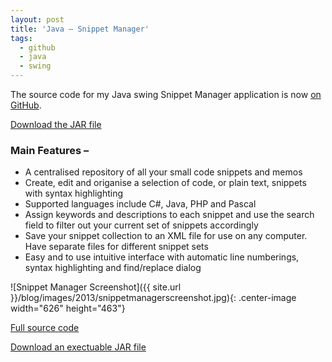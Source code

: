 ```yaml
---
layout: post
title: 'Java – Snippet Manager'
tags:
  - github
  - java
  - swing
---
```

The source code for my Java swing Snippet Manager application is now [on GitHub][1].

[Download the JAR file][2]

### Main Features –

  * A centralised repository of all your small code snippets and memos
  * Create, edit and origanise a selection of code, or plain text, snippets with syntax highlighting
  * Supported languages include C#, Java, PHP and Pascal
  * Assign keywords and descriptions to each snippet and use the search field to filter out your current set of snippets accordingly
  * Save your snippet collection to an XML file for use on any computer. Have separate files for different snippet sets
  * Easy and to use intuitive interface with automatic line numberings, syntax highlighting and find/replace dialog

![Snippet Manager Screenshot]({{ site.url }}/blog/images/2013/snippetmanagerscreenshot.jpg){: .center-image width="626" height="463"}

[Full source code][1]

[Download an exectuable JAR file][2]

 [1]: https://github.com/raharrison/SnippetManager
 [2]: http://ryanharrison.co.uk/apps/snippetmanager/snippetmanager.zip